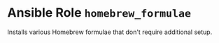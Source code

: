 # Ansible Role `homebrew_formulae`

Installs various Homebrew formulae that don't require additional setup.
